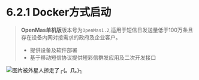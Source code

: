 # 6.2.1 Docker方式启动

> **OpenMas单机版**版本号为`OpenMas1.2`,适用于短信日发送量低于100万条且存在设备内网对接需求的政府及企业客户。
>
> * 提供设备及软件部署  
> * 基于移动短信协议提供短彩信群发应用及二次开发接口

![&#x56FE;&#x7247;&#x88AB;&#x5916;&#x661F;&#x4EBA;&#x63A0;&#x8D70;&#x4E86;&#x250C;\(&#x3002;&#x414;&#x3002;\)&#x2510;](https://github.com/AppleTu/mybook/tree/3f98f8780eb01a78af97e26212693d61f840d67e/images/loginPage_V1.2.jpg)

